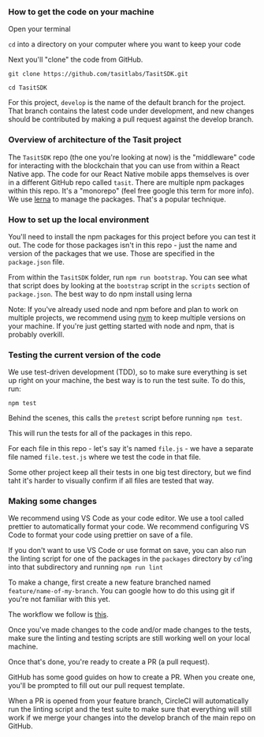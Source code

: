 ### How to get the code on your machine

Open your terminal

`cd` into a directory on your computer where you want to keep your code

Next you'll "clone" the code from GitHub.

`git clone https://github.com/tasitlabs/TasitSDK.git`

`cd TasitSDK`

For this project, `develop` is the name of the default branch for the project. That branch contains the latest code under development, and new changes should be contributed by making a pull request against the develop branch.

###  Overview of architecture of the Tasit project
The `TasitSDK` repo (the one you're looking at now) is the "middleware" code for interacting with the blockchain that you can use from within a React Native app. The code for our React Native mobile apps themselves is over in a different GitHub repo called `tasit`.
There are multiple npm packages within this repo. It's a "monorepo" (feel free google this term for more info). We use [lerna](https://lernajs.io/) to manage the packages. That's a popular technique.

### How to set up the local environment
You'll need to install the npm packages for this project before you can test it out. The code for those packages isn't in this repo - just the name and version of the packages that we use. Those are specified in the `package.json` file.

From within the `TasitSDK` folder, run `npm run bootstrap`. You can see what that script does by looking at the `bootstrap` script in the `scripts` section of `package.json`.
The best way to do npm install using lerna

Note: If you've already used node and npm before and plan to work on multiple projects, we recommend using [nvm](https://github.com/creationix/nvm) to keep multiple versions on your machine. If you're just getting started with node and npm, that is probably overkill.

### Testing the current version of the code
We use test-driven development (TDD), so to make sure everything is set up right on your machine, the best way is to run the test suite. To do this, run:

`npm test`

Behind the scenes, this calls the `pretest` script before running `npm test`.

This will run the tests for all of the packages in this repo.

For each file in this repo - let's say it's named `file.js` - we have a separate file named `file.test.js` where we test the code in that file.

Some other project keep all their tests in one big test directory, but we find taht it's harder to visually confirm if all files are tested that way.

### Making some changes

We recommend using VS Code as your code editor. We use a tool called prettier to automatically format your code. We recommend configuring VS Code to format your code using prettier on save of a file.

If you don't want to use VS Code or use format on save, you can also run the linting script for one of the packages in the `packages` directory by `cd`'ing into that subdirectory and running `npm run lint`

To make a change, first create a new feature branched named `feature/name-of-my-branch`. You can google how to do this using git if you're not familiar with this yet.

The workflow we follow is [this](https://www.atlassian.com/git/tutorials/comparing-workflows/forking-workflow).

Once you've made changes to the code and/or made changes to the tests, make sure the linting and testing scripts are still working well on your local machine.

Once that's done, you're ready to create a PR (a pull request).

GitHub has some good guides on how to create a PR. When you create one, you'll be prompted to fill out our pull request template.

When a PR is opened from your feature branch, CircleCI will automatically run the linting script and the test suite to make sure that everything will still work if we merge your changes into the develop branch of the main repo on GitHub.

